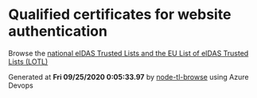 # Qualified certificates for website authentication 
 Browse the [national eIDAS Trusted Lists and the EU List of eIDAS Trusted Lists (LOTL)](https://webgate.ec.europa.eu/tl-browser/#/) 
 
 
Generated at **Fri 09/25/2020  0:05:33.97** by [node-tl-browse](https://github.com/ymedlop/node-tl-browser) using Azure Devops 
